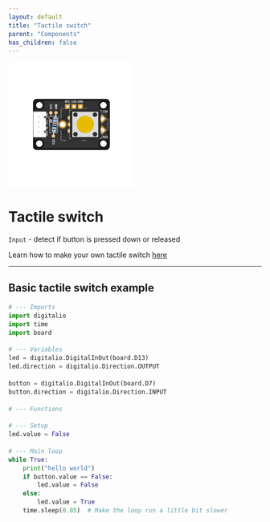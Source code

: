 ```yaml
---
layout: default
title: "Tactile switch"
parent: "Components"
has_children: false
---
```


<img src="assets/custom-tactile-switch-centered.png" alt="Custom Tactile Switch" width="250"/>

# Tactile switch
`Input` - detect if button is pressed down or released

Learn how to make your own tactile switch [here](/tutorials/04-assemble-custom-component/index)


---

## Basic tactile switch example
```python
# --- Imports
import digitalio
import time
import board

# --- Variables
led = digitalio.DigitalInOut(board.D13)
led.direction = digitalio.Direction.OUTPUT

button = digitalio.DigitalInOut(board.D7)
button.direction = digitalio.Direction.INPUT

# --- Functions

# --- Setup
led.value = False

# --- Main loop
while True:
    print("hello world")
    if button.value == False:
        led.value = False
    else:
        led.value = True
    time.sleep(0.05)  # Make the loop run a little bit slower
```
